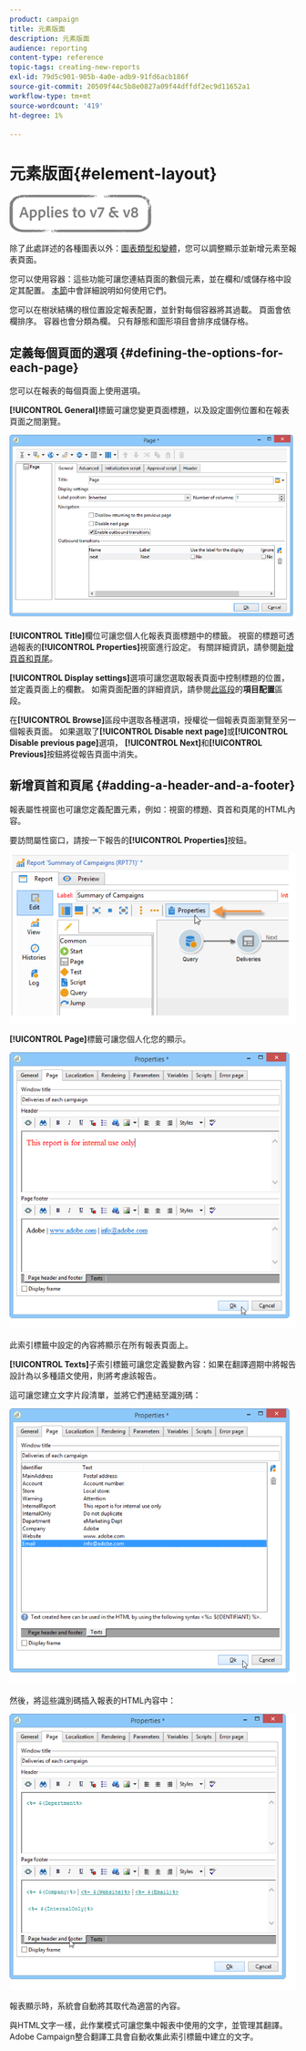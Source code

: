 ```yaml
---
product: campaign
title: 元素版面
description: 元素版面
audience: reporting
content-type: reference
topic-tags: creating-new-reports
exl-id: 79d5c901-905b-4a0e-adb9-91fd6acb186f
source-git-commit: 20509f44c5b8e0827a09f44dffdf2ec9d11652a1
workflow-type: tm+mt
source-wordcount: '419'
ht-degree: 1%

---
```


# 元素版面{#element-layout}

![](../../assets/common.svg)

除了此處詳述的各種圖表以外：[圖表類型和變體](../../reporting/using/creating-a-chart.md#chart-types-and-variants)，您可以調整顯示並新增元素至報表頁面。

您可以使用容器：這些功能可讓您連結頁面的數個元素，並在欄和/或儲存格中設定其配置。 [本節](../../web/using/defining-web-forms-layout.md#creating-containers)中會詳細說明如何使用它們。

您可以在樹狀結構的根位置設定報表配置，並針對每個容器將其過載。 頁面會依欄排序。 容器也會分類為欄。 只有靜態和圖形項目會排序成儲存格。

## 定義每個頁面的選項 {#defining-the-options-for-each-page}

您可以在報表的每個頁面上使用選項。

**[!UICONTROL General]**&#x200B;標籤可讓您變更頁面標題，以及設定圖例位置和在報表頁面之間瀏覽。

![](assets/s_ncs_advuser_report_wizard_022.png)

**[!UICONTROL Title]**&#x200B;欄位可讓您個人化報表頁面標題中的標籤。 視窗的標題可透過報表的&#x200B;**[!UICONTROL Properties]**&#x200B;視窗進行設定。 有關詳細資訊，請參閱[新增頁首和頁尾](#adding-a-header-and-a-footer)。

**[!UICONTROL Display settings]**&#x200B;選項可讓您選取報表頁面中控制標題的位置，並定義頁面上的欄數。 如需頁面配置的詳細資訊，請參閱[此區段](../../web/using/defining-web-forms-layout.md#positioning-the-fields-on-the-page)的&#x200B;**項目配置**&#x200B;區段。

在&#x200B;**[!UICONTROL Browse]**&#x200B;區段中選取各種選項，授權從一個報表頁面瀏覽至另一個報表頁面。 如果選取了&#x200B;**[!UICONTROL Disable next page]**&#x200B;或&#x200B;**[!UICONTROL Disable previous page]**&#x200B;選項， **[!UICONTROL Next]**&#x200B;和&#x200B;**[!UICONTROL Previous]**&#x200B;按鈕將從報告頁面中消失。

## 新增頁首和頁尾 {#adding-a-header-and-a-footer}

報表屬性視窗也可讓您定義配置元素，例如：視窗的標題、頁首和頁尾的HTML內容。

要訪問屬性窗口，請按一下報告的&#x200B;**[!UICONTROL Properties]**&#x200B;按鈕。

![](assets/reporting_properties.png)

**[!UICONTROL Page]**&#x200B;標籤可讓您個人化您的顯示。

![](assets/s_ncs_advuser_report_properties_04.png)

此索引標籤中設定的內容將顯示在所有報表頁面上。

**[!UICONTROL Texts]**&#x200B;子索引標籤可讓您定義變數內容：如果在翻譯週期中將報告設計為以多種語文使用，則將考慮該報告。

這可讓您建立文字片段清單，並將它們連結至識別碼：

![](assets/s_ncs_advuser_report_properties_04a.png)

然後，將這些識別碼插入報表的HTML內容中：

![](assets/s_ncs_advuser_report_properties_04b.png)

報表顯示時，系統會自動將其取代為適當的內容。

與HTML文字一樣，此作業模式可讓您集中報表中使用的文字，並管理其翻譯。 Adobe Campaign整合翻譯工具會自動收集此索引標籤中建立的文字。
